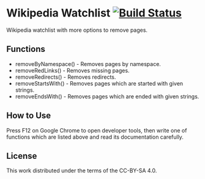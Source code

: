 # Wikipedia Watchlist [![Build Status](https://travis-ci.org/Alirezaaa/Wikipedia-Watchlist.svg)](https://travis-ci.org/Alirezaaa/Wikipedia-Watchlist)
Wikipedia watchlist with more options to remove pages.

## Functions
* removeByNamespace() - Removes pages by namespace.
* removeRedLinks()    - Removes missing pages.
* removeRedirects()   - Removes redirects.
* removeStartsWith()  - Removes pages which are started with given strings.
* removeEndsWith()    - Removes pages which are ended with given strings.

## How to Use
Press F12 on Google Chrome to open developer tools, then write one of functions which are listed above and read its documentation carefully.

## License
This work distributed under the terms of the CC-BY-SA 4.0.